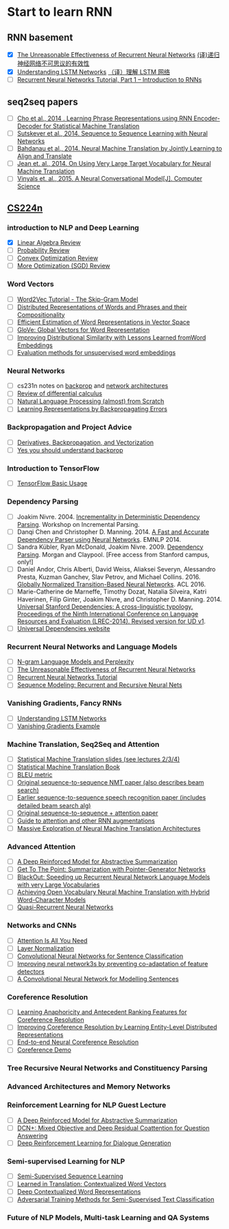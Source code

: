 # Start to learn RNN

## RNN basement
- [x] [The Unreasonable Effectiveness of Recurrent Neural Networks](http://karpathy.github.io/2015/05/21/rnn-effectiveness/) [(译)递归神经网络不可思议的有效性](https://www.csdn.net/article/2015-08-28/2825569)
- [x] [Understanding LSTM Networks](http://colah.github.io/posts/2015-08-Understanding-LSTMs/) [（译）理解 LSTM 网络](https://blog.csdn.net/jerr__y/article/details/58598296)
- [ ] [Recurrent Neural Networks Tutorial, Part 1 – Introduction to RNNs](http://www.wildml.com/2015/09/recurrent-neural-networks-tutorial-part-1-introduction-to-rnns/)

## seq2seq papers

- [ ] [Cho et al., 2014 . Learning Phrase Representations using RNN Encoder-Decoder for Statistical Machine Translation](https://arxiv.org/abs/1406.1078)
- [ ] [Sutskever et al., 2014. Sequence to Sequence Learning with Neural Networks](https://arxiv.org/abs/1409.3215)
- [ ] [Bahdanau et al., 2014. Neural Machine Translation by Jointly Learning to Align and Translate](https://arxiv.org/abs/1409.0473)
- [ ] [Jean et. al., 2014. On Using Very Large Target Vocabulary for Neural Machine Translation](https://arxiv.org/abs/1412.2007)
- [ ] [Vinyals et. al., 2015. A Neural Conversational Model[J]. Computer Science](https://arxiv.org/pdf/1506.05869v1.pdf)

## [CS224n](http://web.stanford.edu/class/cs224n/syllabus.html)

### introduction to NLP and Deep Learning 

- [x] [Linear Algebra Review](http://web.stanford.edu/class/cs224n/readings/cs229-linalg.pdf)
- [ ] [Probability Review](http://web.stanford.edu/class/cs224n/readings/cs229-prob.pdf)
- [ ] [Convex Optimization Review](http://web.stanford.edu/class/cs224n/readings/cs229-cvxopt.pdf)
- [ ] [More Optimization (SGD) Review](http://cs231n.github.io/optimization-1/)

### Word Vectors

- [ ] [Word2Vec Tutorial - The Skip-Gram Model](http://mccormickml.com/2016/04/19/word2vec-tutorial-the-skip-gram-model/)
- [ ] [Distributed Representations of Words and Phrases and their Compositionality](http://papers.nips.cc/paper/5021-distributed-representations-of-words-and-phrases-and-their-compositionality.pdf)
- [ ] [Efficient Estimation of Word Representations in Vector Space](http://arxiv.org/pdf/1301.3781.pdf)
- [ ] [GloVe: Global Vectors for Word Representation](http://nlp.stanford.edu/pubs/glove.pdf)
- [ ] [Improving Distributional Similarity with Lessons Learned fromWord Embeddings](http://www.aclweb.org/anthology/Q15-1016)
- [ ] [Evaluation methods for unsupervised word embeddings](http://www.aclweb.org/anthology/D15-1036)

### Neural Networks 

- [ ] cs231n notes on [backprop](http://cs231n.github.io/optimization-2/) and [network architectures](http://cs231n.github.io/neural-networks-1/)
- [ ] [Review of differential calculus](http://web.stanford.edu/class/cs224n/readings/review-differential-calculus.pdf)
- [ ] [Natural Language Processing (almost) from Scratch](https://arxiv.org/pdf/1103.0398v1.pdf)
- [ ] [Learning Representations by Backpropagating Errors](http://www.iro.umontreal.ca/~vincentp/ift3395/lectures/backprop_old.pdf)

### Backpropagation and Project Advice

- [ ] [Derivatives, Backpropagation, and Vectorization](http://cs231n.stanford.edu/handouts/derivatives.pdf)
- [ ] [Yes you should understand backprop](https://medium.com/@karpathy/yes-you-should-understand-backprop-e2f06eab496b)

### Introduction to TensorFlow 

- [ ] [TensorFlow Basic Usage](https://www.tensorflow.org/get_started/basic_usage)

### Dependency Parsing 

- [ ] Joakim Nivre. 2004. [Incrementality in Deterministic Dependency Parsing](https://www.aclweb.org/anthology/W/W04/W04-0308.pdf). Workshop on Incremental Parsing.
- [ ] Danqi Chen and Christopher D. Manning. 2014. [A Fast and Accurate Dependency Parser using Neural Networks](http://cs.stanford.edu/people/danqi/papers/emnlp2014.pdf). EMNLP 2014.
- [ ] Sandra Kübler, Ryan McDonald, Joakim Nivre. 2009. [Dependency Parsing](http://www.morganclaypool.com/doi/abs/10.2200/S00169ED1V01Y200901HLT002). Morgan and Claypool. [Free access from Stanford campus, only!]
- [ ] Daniel Andor, Chris Alberti, David Weiss, Aliaksei Severyn, Alessandro Presta, Kuzman Ganchev, Slav Petrov, and Michael Collins. 2016. [Globally Normalized Transition-Based Neural Networks](https://arxiv.org/pdf/1603.06042.pdf). ACL 2016.
- [ ] Marie-Catherine de Marneffe, Timothy Dozat, Natalia Silveira, Katri Haverinen, Filip Ginter, Joakim Nivre, and Christopher D. Manning. 2014. [Universal Stanford Dependencies: A cross-linguistic typology. Proceedings of the Ninth International Conference on Language Resources and Evaluation (LREC-2014). Revised version for UD v1](http://nlp.stanford.edu/~manning/papers/USD_LREC14_UD_revision.pdf).
- [ ] [Universal Dependencies website](http://universaldependencies.org/)

### Recurrent Neural Networks and Language Models

- [ ] [N-gram Language Models and Perplexity](https://web.stanford.edu/~jurafsky/slp3/4.pdf)
- [ ] [The Unreasonable Effectiveness of Recurrent Neural Networks](http://karpathy.github.io/2015/05/21/rnn-effectiveness/)
- [ ] [Recurrent Neural Networks Tutorial](http://www.wildml.com/2015/09/recurrent-neural-networks-tutorial-part-1-introduction-to-rnns/)
- [ ] [Sequence Modeling: Recurrent and Recursive Neural Nets](http://www.deeplearningbook.org/contents/rnn.html)

### Vanishing Gradients, Fancy RNNs 

- [ ] [Understanding LSTM Networks](http://colah.github.io/posts/2015-08-Understanding-LSTMs/)
- [ ] [Vanishing Gradients Example](http://web.stanford.edu/class/cs224n/archive/WWW_1617/lectures/vanishing_grad_example.html)

### Machine Translation, Seq2Seq and Attention

- [ ] [Statistical Machine Translation slides (see lectures 2/3/4)](https://web.stanford.edu/class/archive/cs/cs224n/cs224n.1162/syllabus.shtml)
- [ ] [Statistical Machine Translation Book](http://www.statmt.org/book/)
- [ ] [BLEU metric](https://www.aclweb.org/anthology/P02-1040.pdf)
- [ ] [Original sequence-to-sequence NMT paper (also describes beam search)](https://arxiv.org/pdf/1409.3215.pdf)
- [ ] [Earlier sequence-to-sequence speech recognition paper (includes detailed beam search alg)](https://arxiv.org/pdf/1211.3711.pdf)
- [ ] [Original sequence-to-sequence + attention paper](https://arxiv.org/pdf/1409.0473.pdf)
- [ ] [Guide to attention and other RNN augmentations](https://distill.pub/2016/augmented-rnns/)
- [ ] [Massive Exploration of Neural Machine Translation Architectures](https://arxiv.org/pdf/1703.03906.pdf)

### Advanced Attention 

- [ ] [A Deep Reinforced Model for Abstractive Summarization](https://arxiv.org/abs/1705.04304)
- [ ] [Get To The Point: Summarization with Pointer-Generator Networks](https://arxiv.org/abs/1704.04368)
- [ ] [BlackOut: Speeding up Recurrent Neural Network Language Models with very Large Vocabularies](https://arxiv.org/abs/1511.06909)
- [ ] [Achieving Open Vocabulary Neural Machine Translation with Hybrid Word-Character Models](https://arxiv.org/abs/1604.00788)
- [ ] [Quasi-Recurrent Neural Networks](https://arxiv.org/abs/1611.01576)

### Networks and CNNs

- [ ] [Attention Is All You Need](https://arxiv.org/abs/1706.03762)
- [ ] [Layer Normalization](https://arxiv.org/pdf/1607.06450.pdf)
- [ ] [Convolutional Neural Networks for Sentence Classification](https://arxiv.org/abs/1408.5882)
- [ ] [Improving neural network3s by preventing co-adaptation of feature detectors](https://arxiv.org/abs/1207.0580)
- [ ] [A Convolutional Neural Network for Modelling Sentences](https://arxiv.org/pdf/1404.2188.pdf)

### Coreference Resolution

- [ ] [Learning Anaphoricity and Antecedent Ranking Features for Coreference Resolution](http://people.seas.harvard.edu/~srush/acl15.pdf)
- [ ] [Improving Coreference Resolution by Learning Entity-Level Distributed Representations](https://cs.stanford.edu/~kevclark/resources/clark-manning-acl16-improving.pdf)
- [ ] [End-to-end Neural Coreference Resolution](https://arxiv.org/pdf/1707.07045.pdf)
- [ ] [Coreference Demo](https://huggingface.co/coref/)

### Tree Recursive Neural Networks and Constituency Parsing 

### Advanced Architectures and Memory Networks 

### Reinforcement Learning for NLP Guest Lecture 

- [ ] [A Deep Reinforced Model for Abstractive Summarization](https://arxiv.org/abs/1705.04304)
- [ ] [DCN+: Mixed Objective and Deep Residual Coattention for Question Answering](https://arxiv.org/abs/1711.00106)
- [ ] [Deep Reinforcement Learning for Dialogue Generation](https://arxiv.org/pdf/1606.01541.pdf)

### Semi-supervised Learning for NLP

- [ ] [Semi-Supervised Sequence Learning](https://arxiv.org/abs/1511.01432)
- [ ] [Learned in Translation: Contextualized Word Vectors](https://arxiv.org/pdf/1708.00107.pdf)
- [ ] [Deep Contextualized Word Representations](https://arxiv.org/pdf/1802.05365.pdf)
- [ ] [Adversarial Training Methods for Semi-Supervised Text Classification](https://arxiv.org/pdf/1605.07725.pdf)

### Future of NLP Models, Multi-task Learning and QA Systems 
